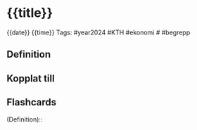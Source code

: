 # {{title}}

{{date}} {{time}}
Tags: #year2024 #KTH #ekonomi # #begrepp

## Definition



## Kopplat till



## Flashcards

 (Definition)::
